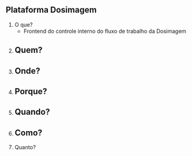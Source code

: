 ## Plataforma Dosimagem

1. O que?
    - Frontend do controle interno do fluxo de trabalho da Dosimagem
2. Quem? 
    -
3. Onde?
    -
4. Porque?
    -
5. Quando?
    - 
6. Como?
    - 
7. Quanto?

